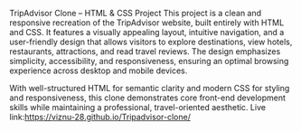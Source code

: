 TripAdvisor Clone – HTML & CSS Project
This project is a clean and responsive recreation of the TripAdvisor website, built entirely with HTML and CSS. It features a visually appealing layout, intuitive navigation, and a user-friendly design that allows visitors to explore destinations, view hotels, restaurants, attractions, and read travel reviews. The design emphasizes simplicity, accessibility, and responsiveness, ensuring an optimal browsing experience across desktop and mobile devices.

With well-structured HTML for semantic clarity and modern CSS for styling and responsiveness, this clone demonstrates core front-end development skills while maintaining a professional, travel-oriented aesthetic.
Live link:https://viznu-28.github.io/Tripadvisor-clone/
